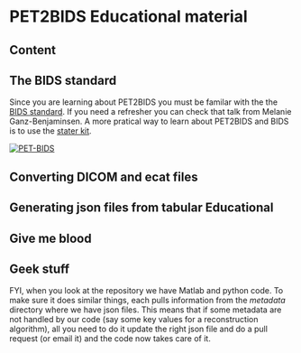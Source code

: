 # PET2BIDS Educational material

## Content


## The BIDS standard

Since you are learning about PET2BIDS you must be familar with the the [BIDS standard](https://bids.neuroimaging.io/). If you need a refresher you can check that talk from Melanie Ganz-Benjaminsen. A more pratical way to learn about PET2BIDS and BIDS is to use the [stater kit](https://bids-standard.github.io/bids-starter-kit/).

[![PET-BIDS](https://github.com/openneuropet/outreach/blob/main/Educational_material/pics/PET-BIDS.jpg)](https://youtu.be/1-sgAct6_NY "PET-BIDS")  

## Converting DICOM and ecat files


## Generating json files from tabular Educational


## Give me blood


## Geek stuff

FYI, when you look at the repository we have Matlab and python code. To make sure it does similar things, each pulls information from the _metadata_ directory where we have json files. This means that if some metadata are not handled by our code (say some key values for a reconstruction algorithm), all you need to do it update the right json file and do a pull request (or email it) and the code now takes care of it.
